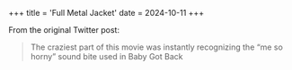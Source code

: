 +++
title = 'Full Metal Jacket'
date = 2024-10-11
+++

<!--more-->

From the original Twitter post:

> The craziest part of this movie was instantly recognizing the “me so horny” sound bite used in Baby Got Back